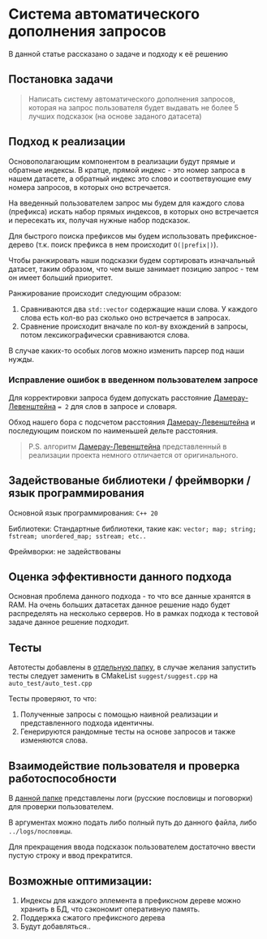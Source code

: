 # Система автоматического дополнения запросов

В данной статье рассказано о задаче и подходу к её решению

## Постановка задачи

> Написать систему автоматического дополнения запросов, которая на запрос 
пользователя будет выдавать не более 5 лучших подсказок (на основе заданого датасета)
## Подход к реализации

Основополагающим компонентом в реализации будут прямые и обратные индексы. В кратце, прямой индекс - это номер запроса в нашем датасете, а обратный индекс это слово и соответвующие ему номера запросов, в которых оно встречается. 

На введенный пользователем запрос мы будем для каждого слова (префикса) искать набор прямых индексов, в которых оно встречается и пересекать их, получая нужные набор подсказок. 

Для быстрого поиска префиксов мы будем использовать префиксное-дерево (т.к. поиск префикса в нем происходит `O(|prefix|)`).

Чтобы ранжировать наши подсказки будем сортировать изначальный датасет, таким образом, что чем выше занимает позицию запрос - тем он имеет больший приоритет.

Ранжирование происходит следующим образом:
<ol>
    <li>Сравниваются два <code>std::vector</code> содержащие наши слова. У каждого слова есть кол-во раз сколько оно встречается в запросах. </li>
    <li> Сравнение происходит вначале по кол-ву вхождений в запросы, потом лексикографически сравниваются слова. </li>
</ol>

В случае каких-то особых логов можно изменить парсер под наши нужды.

### Исправление ошибок в введенном пользователем запросе 

Для корректировки запроса будем допускать расстояние [Дамерау-Левенштейна](https://ru.wikipedia.org/wiki/%D0%A0%D0%B0%D1%81%D1%81%D1%82%D0%BE%D1%8F%D0%BD%D0%B8%D0%B5_%D0%94%D0%B0%D0%BC%D0%B5%D1%80%D0%B0%D1%83_%E2%80%94_%D0%9B%D0%B5%D0%B2%D0%B5%D0%BD%D1%88%D1%82%D0%B5%D0%B9%D0%BD%D0%B0) `= 2` для слов в запросе и словаря. 

Обход нашего бора с подсчетом расстояния [Дамерау-Левенштейна](https://ru.wikipedia.org/wiki/%D0%A0%D0%B0%D1%81%D1%81%D1%82%D0%BE%D1%8F%D0%BD%D0%B8%D0%B5_%D0%94%D0%B0%D0%BC%D0%B5%D1%80%D0%B0%D1%83_%E2%80%94_%D0%9B%D0%B5%D0%B2%D0%B5%D0%BD%D1%88%D1%82%D0%B5%D0%B9%D0%BD%D0%B0) и последующим поиском по наименьшей дельте расстояния.

> P.S. алгоритм [Дамерау-Левенштейна](https://ru.wikipedia.org/wiki/%D0%A0%D0%B0%D1%81%D1%81%D1%82%D0%BE%D1%8F%D0%BD%D0%B8%D0%B5_%D0%94%D0%B0%D0%BC%D0%B5%D1%80%D0%B0%D1%83_%E2%80%94_%D0%9B%D0%B5%D0%B2%D0%B5%D0%BD%D1%88%D1%82%D0%B5%D0%B9%D0%BD%D0%B0) представленный в реализации проекта немного отличается от оригинального.

## Задействованые библиотеки / фреймворки / язык программирования

Основной язык программирования: `C++ 20`

Библиотеки: Стандартные библиотеки, такие как: `vector; map; string; fstream; unordered_map; sstream; etc..`

Фреймворки: не задействованы 

## Оценка эффективности данного подхода

Основная проблема данного подхода - то что все данные хранятся в RAM. На очень больших датасетах данное решение надо будет распределять на несколько серверов. Но в рамках подхода к тестовой задаче данное решение подходит.

## Тесты

Автотесты добавлены в [отдельную папку](https://github.com/mnj2kk/vk-intern/tree/main/auto_test), в случае желания запустить тесты следует заменить в CMakeList 
`suggest/suggest.cpp` на `auto_test/auto_test.cpp`

Тесты проверяют, то что:

<ol>
    <li>Полученные запросы с помощью наивной реализации и представленного подхода идентичны.</li>
    <li>Генерируются рандомные тесты на основе запросов и также изменяются слова.</li>
</ol>

## Взаимодействие пользователя и проверка работоспособности

В [данной папке](https://github.com/mnj2kk/vk-intern/tree/main/logs/пословицы) представлены логи (русские пословицы и поговорки) для проверки пользователем.

В аргументах можно подать либо полный путь до данного файла, либо `../logs/пословицы`. 

Для прекращения ввода подсказок пользователем достаточно ввести пустую строку и ввод прекратится.

## Возможные оптимизации:

<ol>
  <li> Индексы для каждого эллемента в префиксном дереве можно хранить в БД, что сэкономит оперативную память. </li>
  <li> Поддержка сжатого префиксного дерева </li>
  <li> Будут добавляться.. </li>
</ol>

